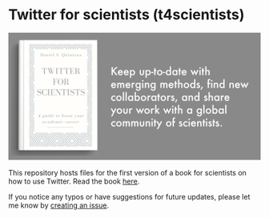 # Twitter for scientists (t4scientists)

![Twitter for scientists card](https://raw.githubusercontent.com/dsquintana/t4scientists/master/images/book_cover_wide_words.png)

This repository hosts files for the first version of a book for scientists on how to use Twitter. Read the book [here](https://t4scientists.com/). 

If you notice any typos or have suggestions for future updates, please let me know by [creating an issue](https://help.github.com/en/github/managing-your-work-on-github/creating-an-issue).